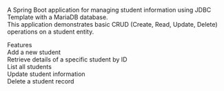 A Spring Boot application for managing student information using JDBC Template with a MariaDB database. <br>
This application demonstrates basic CRUD (Create, Read, Update, Delete) operations on a student entity.<br>

Features <br>
Add a new student <br>
Retrieve details of a specific student by ID <br>
List all students <br> 
Update student information <br>
Delete a student record <br>
